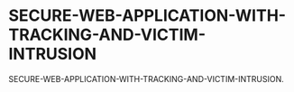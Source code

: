 # SECURE-WEB-APPLICATION-WITH-TRACKING-AND-VICTIM-INTRUSION
SECURE-WEB-APPLICATION-WITH-TRACKING-AND-VICTIM-INTRUSION.
